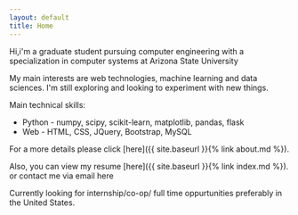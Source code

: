 ```yaml
---
layout: default
title: Home
---
```


Hi,i'm a graduate student pursuing computer engineering with a specialization in computer systems at Arizona State University

My main interests are web technologies, machine learning and data sciences. I'm still exploring and looking to experiment with new things. 

Main technical skills:
+  Python - numpy, scipy, scikit-learn, matplotlib, pandas, flask
+  Web  - HTML, CSS, JQuery, Bootstrap, MySQL

For a more details please click [here]({{ site.baseurl }}{% link about.md %}).

Also, you can view my resume  [here]({{ site.baseurl }}{% link index.md %}).
or contact me via email here

Currently looking for internship/co-op/ full time oppurtunities preferably in the United States. 